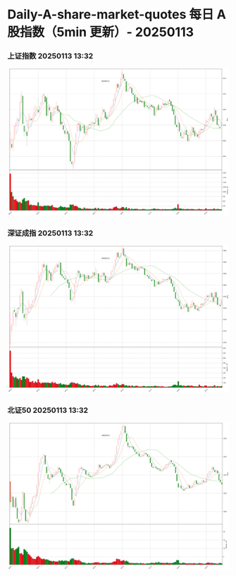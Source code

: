 
# Daily-A-share-market-quotes 每日 A 股指数（5min 更新）- 20250113

### 上证指数 20250113 13:32
![](./fig/2025/1/20250113-sh000001.png)

### 深证成指 20250113 13:32
![](./fig/2025/1/20250113-sz399001.png)

### 北证50 20250113 13:32
![](./fig/2025/1/20250113-bj899050.png)
